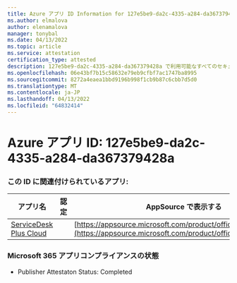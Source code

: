 ```yaml
---
title: Azure アプリ ID Information for 127e5be9-da2c-4335-a284-da367379428a
ms.author: elmalova
author: elenamalova
manager: tonybal
ms.date: 04/13/2022
ms.topic: article
ms.service: attestation
certification_type: attested
description: 127e5be9-da2c-4335-a284-da367379428a で利用可能なすべてのセキュリティとコンプライアンス情報。
ms.openlocfilehash: 06e43bf7b15c58632e79eb9cfbf7ac1747ba8995
ms.sourcegitcommit: 8272a4eaea1bbd9196b998f1cb9b87c6cbb7d5d0
ms.translationtype: MT
ms.contentlocale: ja-JP
ms.lasthandoff: 04/13/2022
ms.locfileid: "64832414"
---
```

# <a name="azure-app-id-127e5be9-da2c-4335-a284-da367379428a"></a>Azure アプリ ID: 127e5be9-da2c-4335-a284-da367379428a


### <a name="apps-associated-with-this-id"></a>この ID に関連付けられているアプリ:
| **アプリ名** | **認定** | **AppSource で表示する** |
|--------------|---------------|-----------------------|
| [ServiceDesk Plus Cloud](../forward/WA200000037.md) |  | [https://appsource.microsoft.com/product/office/WA200000037](https://appsource.microsoft.com/product/office/WA200000037) |

### <a name="microsoft-365-app-compliance-status"></a>Microsoft 365 アプリコンプライアンスの状態
- Publisher Attestaton Status: Completed
